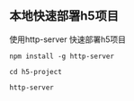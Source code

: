 ## 本地快速部署h5项目
使用http-server 快速部署h5项目
```shell
npm install -g http-server

cd h5-project

http-server

```

